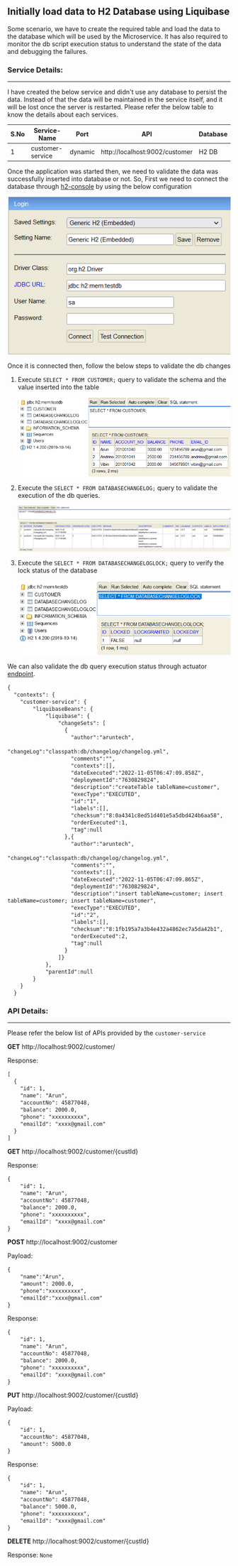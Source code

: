 ## Initially load data to H2 Database using Liquibase
Some scenario, we have to create the required table and load the data to the database which will be used by the Microservice. It has also required to monitor the db script execution status to understand the state of the data and debugging the failures. 

### Service Details:
___
I have created the below service and didn't use any database to persist the data. Instead of that the data will be maintained in the service itself, and it will be lost once the server is restarted. Please refer the below table to know the details about each services.

|S.No| Service-Name| Port    | API                            | Database|
-----|-------------|---------|--------------------------------|---------|
1| customer-service | dynamic | http://localhost:9002/customer | H2 DB|

Once the application was started then, we need to validate the data was successfully inserted into database or not. So, First we need to connect the database through [h2-console](http://localhost:9002/h2-console/) by using the below configuration

![h2_console.png](_img/h2_console.png)

Once it is connected then, follow the below steps to validate the db changes
1. Execute ```SELECT * FROM CUSTOMER;``` query to validate the schema and the value inserted into the table
   
   ![h2_customer.png](_img/h2_customer.png)
2. Execute the ```SELECT * FROM DATABASECHANGELOG;``` query to validate the execution of the db queries.
   
   ![h2_dbchange.png](_img/h2_dbchange.png)
3. Execute the ```SELECT * FROM DATABASECHANGELOGLOCK;``` query to verify the lock status of the database 
   
   ![h2_dbchangelock.png](_img/h2_dbchangelock.png)

We can also validate the db query execution status through actuator [endpoint](http://localhost:9002/actuator/liquibase).
```
{
  "contexts": {
    "customer-service": {
        "liquibaseBeans": { 
            "liquibase": {
                "changeSets": [
                  {
                    "author":"aruntech",
                    "changeLog":"classpath:db/changelog/changelog.yml",
                    "comments":"",
                    "contexts":[],
                    "dateExecuted":"2022-11-05T06:47:09.858Z",
                    "deploymentId":"7630829824",
                    "description":"createTable tableName=customer",
                    "execType":"EXECUTED",
                    "id":"1",
                    "labels":[],
                    "checksum":"8:0a4341c8ed51d401e5a5dbd424b6aa58",
                    "orderExecuted":1,
                    "tag":null
                  },{
                    "author":"aruntech",
                    "changeLog":"classpath:db/changelog/changelog.yml",
                    "comments":"",
                    "contexts":[],
                    "dateExecuted":"2022-11-05T06:47:09.865Z",
                    "deploymentId":"7630829824",
                    "description":"insert tableName=customer; insert tableName=customer; insert tableName=customer",
                    "execType":"EXECUTED",
                    "id":"2",
                    "labels":[],
                    "checksum":"8:1fb195a7a3b4e432a4862ec7a5da42b1",
                    "orderExecuted":2,
                    "tag":null
                  }
                ]}
            },
            "parentId":null
        }
    }
  }
```
### API Details:
___
Please refer the below list of APIs provided by the `customer-service`

**GET** http://localhost:9002/customer/

Response:
```
[
  {
    "id": 1,
    "name": "Arun",
    "accountNo": 45877048,
    "balance": 2000.0,
    "phone": "xxxxxxxxxx",
    "emailId": "xxxx@gmail.com"
  }
]
```

**GET** http://localhost:9002/customer/{custId}

Response:
```
{
    "id": 1,
    "name": "Arun",
    "accountNo": 45877048,
    "balance": 2000.0,
    "phone": "xxxxxxxxxx",
    "emailId": "xxxx@gmail.com"
}
```

**POST** http://localhost:9002/customer

Payload:
```
{
    "name":"Arun",
    "amount": 2000.0,
    "phone":"xxxxxxxxxx",
    "emailId":"xxxx@gmail.com"
}
```
Response:
```
{
    "id": 1,
    "name": "Arun",
    "accountNo": 45877048,
    "balance": 2000.0,
    "phone": "xxxxxxxxxx",
    "emailId": "xxxx@gmail.com"
}
```

**PUT** http://localhost:9002/customer/{custId}

Payload:
```
{
    "id": 1,
    "accountNo": 45877048,
    "amount": 5000.0
}
```
Response:
```
{
    "id": 1,
    "name": "Arun",
    "accountNo": 45877048,
    "balance": 5000.0,
    "phone": "xxxxxxxxxx",
    "emailId": "xxxx@gmail.com"
}
```

**DELETE** http://localhost:9002/customer/{custId}

Response: ```None```